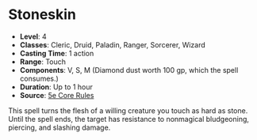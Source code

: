 # Stoneskin

- **Level**: 4
- **Classes**: Cleric, Druid, Paladin, Ranger, Sorcerer, Wizard
- **Casting Time**: 1 action
- **Range**: Touch
- **Components**: V, S, M (Diamond dust worth 100 gp, which the spell consumes.)
- **Duration**: Up to 1 hour
- **Source**: [5e Core Rules](http://dnd.wizards.com/articles/features/systems-reference-document-srd)

This spell turns the flesh of a willing creature you touch as hard as stone. Until the spell ends, the target has resistance to nonmagical bludgeoning, piercing, and slashing damage.


